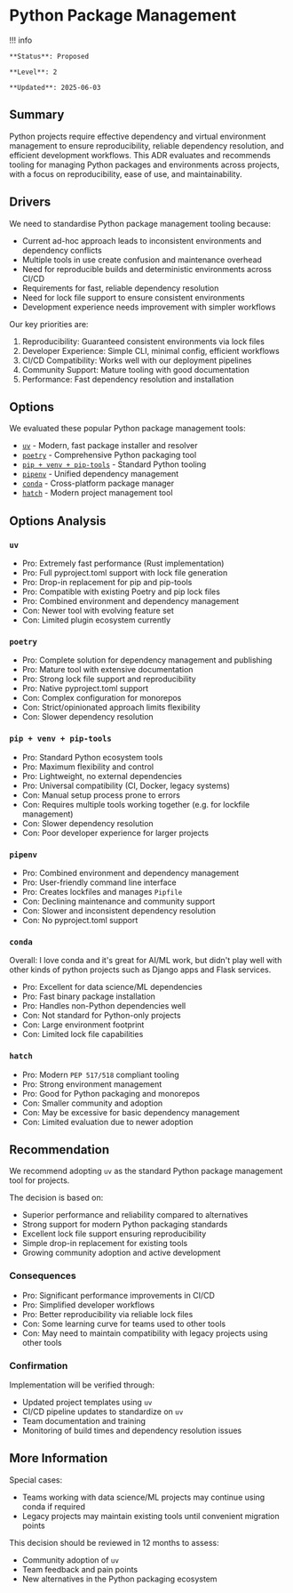 # Python Package Management

!!! info

    **Status**: Proposed
    
    **Level**: 2

    **Updated**: 2025-06-03

## Summary

Python projects require effective dependency and virtual environment management
to ensure reproducibility, reliable dependency resolution, and efficient
development workflows. This ADR evaluates and recommends tooling for managing
Python packages and environments across projects, with a focus on
reproducibility, ease of use, and maintainability.

## Drivers

We need to standardise Python package management tooling because:

* Current ad-hoc approach leads to inconsistent environments and dependency conflicts
* Multiple tools in use create confusion and maintenance overhead
* Need for reproducible builds and deterministic environments across CI/CD
* Requirements for fast, reliable dependency resolution
* Need for lock file support to ensure consistent environments
* Development experience needs improvement with simpler workflows

Our key priorities are:

1. Reproducibility: Guaranteed consistent environments via lock files
2. Developer Experience: Simple CLI, minimal config, efficient workflows
3. CI/CD Compatibility: Works well with our deployment pipelines
4. Community Support: Mature tooling with good documentation
5. Performance: Fast dependency resolution and installation

## Options

We evaluated these popular Python package management tools:

* [`uv`](https://github.com/astral-sh/uv) - Modern, fast package installer and resolver
* [`poetry`](https://python-poetry.org/) - Comprehensive Python packaging tool
* [`pip + venv + pip-tools`](https://pip.pypa.io/) - Standard Python tooling
* [`pipenv`](https://pipenv.pypa.io/) - Unified dependency management
* [`conda`](https://docs.conda.io/) - Cross-platform package manager
* [`hatch`](https://hatch.pypa.io/) - Modern project management tool

## Options Analysis

### `uv`

* Pro: Extremely fast performance (Rust implementation)
* Pro: Full pyproject.toml support with lock file generation
* Pro: Drop-in replacement for pip and pip-tools
* Pro: Compatible with existing Poetry and pip lock files
* Pro: Combined environment and dependency management
* Con: Newer tool with evolving feature set
* Con: Limited plugin ecosystem currently

### `poetry`

* Pro: Complete solution for dependency management and publishing
* Pro: Mature tool with extensive documentation
* Pro: Strong lock file support and reproducibility
* Pro: Native pyproject.toml support
* Con: Complex configuration for monorepos
* Con: Strict/opinionated approach limits flexibility
* Con: Slower dependency resolution

### `pip + venv + pip-tools`

* Pro: Standard Python ecosystem tools
* Pro: Maximum flexibility and control
* Pro: Lightweight, no external dependencies
* Pro: Universal compatibility (CI, Docker, legacy systems)
* Con: Manual setup process prone to errors
* Con: Requires multiple tools working together (e.g. for lockfile management)
* Con: Slower dependency resolution
* Con: Poor developer experience for larger projects

### `pipenv`

* Pro: Combined environment and dependency management
* Pro: User-friendly command line interface
* Pro: Creates lockfiles and manages `Pipfile`
* Con: Declining maintenance and community support
* Con: Slower and inconsistent dependency resolution
* Con: No pyproject.toml support

### `conda`

Overall: I love conda and it's great for AI/ML work, but didn't play well with
other kinds of python projects such as Django apps and Flask services.

* Pro: Excellent for data science/ML dependencies
* Pro: Fast binary package installation
* Pro: Handles non-Python dependencies well
* Con: Not standard for Python-only projects
* Con: Large environment footprint
* Con: Limited lock file capabilities

### `hatch`

* Pro: Modern `PEP 517/518` compliant tooling
* Pro: Strong environment management
* Pro: Good for Python packaging and monorepos
* Con: Smaller community and adoption
* Con: May be excessive for basic dependency management
* Con: Limited evaluation due to newer adoption

## Recommendation

We recommend adopting `uv` as the standard Python package management tool for
projects.

The decision is based on:

* Superior performance and reliability compared to alternatives
* Strong support for modern Python packaging standards
* Excellent lock file support ensuring reproducibility
* Simple drop-in replacement for existing tools
* Growing community adoption and active development

### Consequences

* Pro: Significant performance improvements in CI/CD
* Pro: Simplified developer workflows
* Pro: Better reproducibility via reliable lock files
* Con: Some learning curve for teams used to other tools
* Con: May need to maintain compatibility with legacy projects using other tools

### Confirmation

Implementation will be verified through:

* Updated project templates using `uv`
* CI/CD pipeline updates to standardize on `uv`
* Team documentation and training
* Monitoring of build times and dependency resolution issues

## More Information

Special cases:

* Teams working with data science/ML projects may continue using conda if required
* Legacy projects may maintain existing tools until convenient migration points

This decision should be reviewed in 12 months to assess:

* Community adoption of `uv`
* Team feedback and pain points
* New alternatives in the Python packaging ecosystem
